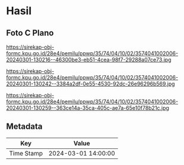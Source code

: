 # Hasil

## Foto C Plano

https://sirekap-obj-formc.kpu.go.id/28e4/pemilu/ppwp/35/74/04/10/02/3574041002006-20240301-130216--46300be3-eb51-4cea-98f7-29288a07ce73.jpg

https://sirekap-obj-formc.kpu.go.id/28e4/pemilu/ppwp/35/74/04/10/02/3574041002006-20240301-130242--3384a2df-0e55-4530-92dc-26e96296b569.jpg

https://sirekap-obj-formc.kpu.go.id/28e4/pemilu/ppwp/35/74/04/10/02/3574041002006-20240301-130259--363ce14a-35ca-405c-ae7a-65e10f78b21c.jpg


## Metadata

| Key        | Value               |
| ---------- | ------------------- |
| Time Stamp | 2024-03-01 14:00:00 |



